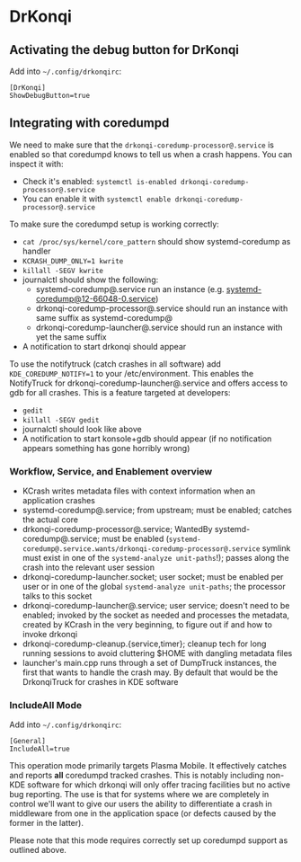 <!--
    SPDX-License-Identifier: CC0-1.0
    SPDX-FileCopyrightText: 2021-2022 Harald Sitter <sitter@kde.org>
    SPDX-FileCopyrightText: 2021 Aleix Pol i Gonzalez <aleixpol@kde.org>
-->

# DrKonqi
## Activating the debug button for DrKonqi
Add into `~/.config/drkonqirc`:
```
[DrKonqi]
ShowDebugButton=true
```

## Integrating with coredumpd
We need to make sure that the `drkonqi-coredump-processor@.service` is enabled so that coredumpd knows to tell us when a crash happens. You can inspect it with:

* Check it's enabled: `systemctl is-enabled drkonqi-coredump-processor@.service`
* You can enable it with `systemctl enable drkonqi-coredump-processor@.service`

To make sure the coredumpd setup is working correctly:

* `cat /proc/sys/kernel/core_pattern` should show systemd-coredump as handler
* `KCRASH_DUMP_ONLY=1 kwrite`
* `killall -SEGV kwrite`
* journalctl should show the following:
  * systemd-coredump@.service run an instance (e.g. systemd-coredump@12-66048-0.service)
  * drkonqi-coredump-processor@.service should run an instance with same suffix as systemd-coredump@
  * drkonqi-coredump-launcher@.service should run an instance with yet the same suffix
* A notification to start drkonqi should appear

To use the notifytruck (catch crashes in all software) add `KDE_COREDUMP_NOTIFY=1` to your /etc/environment. This
enables the NotifyTruck for drkonqi-coredump-launcher@.service and offers access to gdb for all crashes. This is a
feature targeted at developers:

* `gedit`
* `killall -SEGV gedit`
* journalctl should look like above
* A notification to start konsole+gdb should appear (if no notification appears something has gone horribly wrong)

### Workflow, Service, and Enablement overview

* KCrash writes metadata files with context information when an application crashes
* systemd-coredump@.service; from upstream; must be enabled; catches the actual core
* drkonqi-coredump-processor@.service; WantedBy systemd-coredump@.service;
  must be enabled (`systemd-coredump@.service.wants/drkonqi-coredump-processor@.service` symlink must exist in one of
  the `systemd-analyze unit-paths`!); passes along the crash into the relevant user session
* drkonqi-coredump-launcher.socket; user socket; must be enabled per user or in one of the global
  `systemd-analyze unit-paths`; the processor talks to this socket
* drkonqi-coredump-launcher@.service; user service; doesn't need to be enabled; invoked by the socket as needed and
  processes the metadata, created by KCrash in the very beginning, to figure out if and how to invoke drkonqi
* drkonqi-coredump-cleanup.{service,timer}; cleanup tech for long running sessions to avoid cluttering $HOME with
  dangling metadata files
* launcher's main.cpp runs through a set of DumpTruck instances, the first that wants to handle the crash may. By default
  that would be the DrkonqiTruck for crashes in KDE software

### IncludeAll Mode

Add into `~/.config/drkonqirc`:
```
[General]
IncludeAll=true
```

This operation mode primarily targets Plasma Mobile. It effectively catches and reports **all** coredumpd tracked
crashes. This is notably including non-KDE software for which drkonqi will only offer tracing facilities but no active
bug reporting. The use is that for systems where we are completely in control we'll want to give our users the ability
to differentiate a crash in middleware from one in the application space (or defects caused by the former in the latter).

Please note that this mode requires correctly set up coredumpd support as outlined above.
